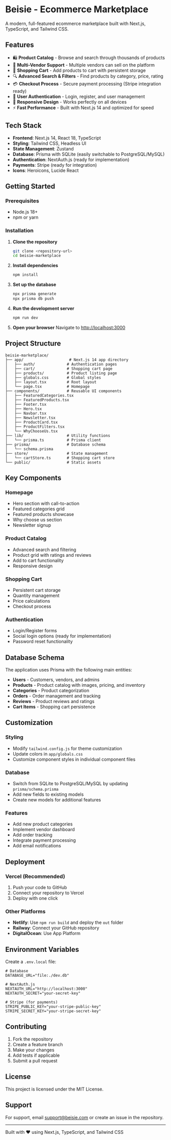 # Beisie - Ecommerce Marketplace

A modern, full-featured ecommerce marketplace built with Next.js, TypeScript, and Tailwind CSS.

## Features

- 🛍️ **Product Catalog** - Browse and search through thousands of products
- 🏪 **Multi-Vendor Support** - Multiple vendors can sell on the platform
- 🛒 **Shopping Cart** - Add products to cart with persistent storage
- 🔍 **Advanced Search & Filters** - Find products by category, price, rating
- 💳 **Checkout Process** - Secure payment processing (Stripe integration ready)
- 👤 **User Authentication** - Login, register, and user management
- 📱 **Responsive Design** - Works perfectly on all devices
- ⚡ **Fast Performance** - Built with Next.js 14 and optimized for speed

## Tech Stack

- **Frontend**: Next.js 14, React 18, TypeScript
- **Styling**: Tailwind CSS, Headless UI
- **State Management**: Zustand
- **Database**: Prisma with SQLite (easily switchable to PostgreSQL/MySQL)
- **Authentication**: NextAuth.js (ready for implementation)
- **Payments**: Stripe (ready for integration)
- **Icons**: Heroicons, Lucide React

## Getting Started

### Prerequisites

- Node.js 18+ 
- npm or yarn

### Installation

1. **Clone the repository**
   ```bash
   git clone <repository-url>
   cd beisie-marketplace
   ```

2. **Install dependencies**
   ```bash
   npm install
   ```

3. **Set up the database**
   ```bash
   npx prisma generate
   npx prisma db push
   ```

4. **Run the development server**
   ```bash
   npm run dev
   ```

5. **Open your browser**
   Navigate to [http://localhost:3000](http://localhost:3000)

## Project Structure

```
beisie-marketplace/
├── app/                    # Next.js 14 app directory
│   ├── auth/              # Authentication pages
│   ├── cart/              # Shopping cart page
│   ├── products/          # Product listing page
│   ├── globals.css        # Global styles
│   ├── layout.tsx         # Root layout
│   └── page.tsx           # Homepage
├── components/            # Reusable UI components
│   ├── FeaturedCategories.tsx
│   ├── FeaturedProducts.tsx
│   ├── Footer.tsx
│   ├── Hero.tsx
│   ├── Navbar.tsx
│   ├── Newsletter.tsx
│   ├── ProductCard.tsx
│   ├── ProductFilters.tsx
│   └── WhyChooseUs.tsx
├── lib/                   # Utility functions
│   └── prisma.ts          # Prisma client
├── prisma/                # Database schema
│   └── schema.prisma
├── store/                 # State management
│   └── cartStore.ts       # Shopping cart store
└── public/                # Static assets
```

## Key Components

### Homepage
- Hero section with call-to-action
- Featured categories grid
- Featured products showcase
- Why choose us section
- Newsletter signup

### Product Catalog
- Advanced search and filtering
- Product grid with ratings and reviews
- Add to cart functionality
- Responsive design

### Shopping Cart
- Persistent cart storage
- Quantity management
- Price calculations
- Checkout process

### Authentication
- Login/Register forms
- Social login options (ready for implementation)
- Password reset functionality

## Database Schema

The application uses Prisma with the following main entities:

- **Users** - Customers, vendors, and admins
- **Products** - Product catalog with images, pricing, and inventory
- **Categories** - Product categorization
- **Orders** - Order management and tracking
- **Reviews** - Product reviews and ratings
- **Cart Items** - Shopping cart persistence

## Customization

### Styling
- Modify `tailwind.config.js` for theme customization
- Update colors in `app/globals.css`
- Customize component styles in individual component files

### Database
- Switch from SQLite to PostgreSQL/MySQL by updating `prisma/schema.prisma`
- Add new fields to existing models
- Create new models for additional features

### Features
- Add new product categories
- Implement vendor dashboard
- Add order tracking
- Integrate payment processing
- Add email notifications

## Deployment

### Vercel (Recommended)
1. Push your code to GitHub
2. Connect your repository to Vercel
3. Deploy with one click

### Other Platforms
- **Netlify**: Use `npm run build` and deploy the `out` folder
- **Railway**: Connect your GitHub repository
- **DigitalOcean**: Use App Platform

## Environment Variables

Create a `.env.local` file:

```env
# Database
DATABASE_URL="file:./dev.db"

# NextAuth.js
NEXTAUTH_URL="http://localhost:3000"
NEXTAUTH_SECRET="your-secret-key"

# Stripe (for payments)
STRIPE_PUBLIC_KEY="your-stripe-public-key"
STRIPE_SECRET_KEY="your-stripe-secret-key"
```

## Contributing

1. Fork the repository
2. Create a feature branch
3. Make your changes
4. Add tests if applicable
5. Submit a pull request

## License

This project is licensed under the MIT License.

## Support

For support, email support@beisie.com or create an issue in the repository.

---

Built with ❤️ using Next.js, TypeScript, and Tailwind CSS
